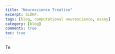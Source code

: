 ```yaml
---
title: "Neuroscience Treatise" 
excerpt: SLDKF.
tags: [blog, computational neuroscience, essay]
category: [blog]
comments: true
toc: true
---
```


Te 

